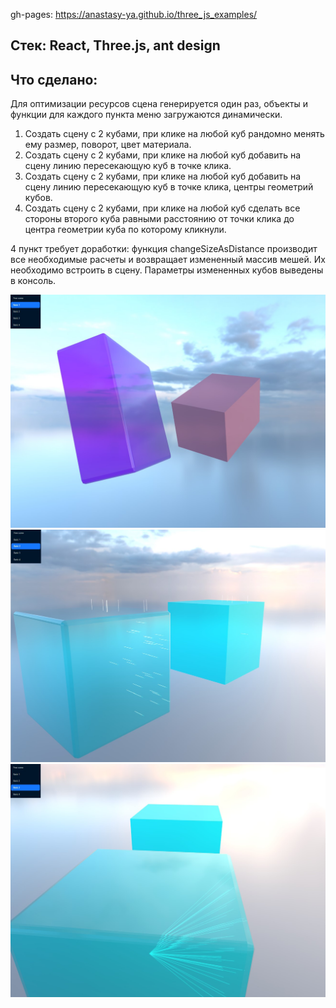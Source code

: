 gh-pages: https://anastasy-ya.github.io/three_js_examples/

## Стек: React, Three.js, ant design

## Что сделано:
Для оптимизации ресурсов сцена генерируется один раз, 
объекты и функции для каждого пункта меню загружаются динамически.

1) Создать сцену с 2 кубами, при клике на любой куб рандомно менять ему размер, поворот, цвет материала.
2) Создать сцену с 2 кубами, при клике на любой куб добавить на сцену линию пересекающую куб в точке клика.
3) Создать сцену с 2 кубами, при клике на любой куб добавить на сцену линию пересекающую куб в точке клика, центры геометрий кубов.
4) Создать сцену с 2 кубами, при клике на любой куб сделать все стороны второго куба равными расстоянию от точки клика до центра геометрии куба по которому кликнули.

4 пункт требует доработки: функция changeSizeAsDistance производит все необходимые расчеты 
и возвращает измененный массив мешей. Их необходимо встроить в сцену. Параметры измененных кубов выведены в консоль.

![1](screenshots/Screenshot_1.jpg)
<br>
![2](screenshots/Screenshot_2.jpg)
<br>
![3](screenshots/Screenshot_3.jpg)
